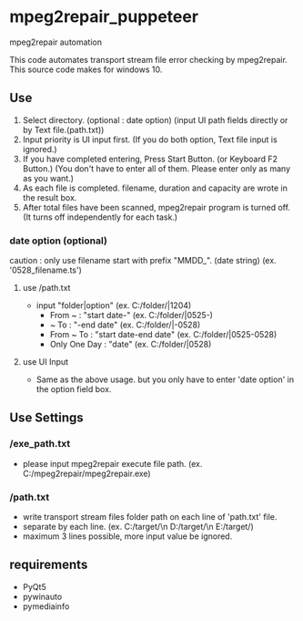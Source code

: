 # mpeg2repair_puppeteer
mpeg2repair automation

This code automates transport stream file error checking by mpeg2repair.
This source code makes for windows 10.

## Use
 1. Select directory. (optional : date option) (input UI path fields directly or by Text file.(path.txt))
 2. Input priority is UI input first. (If you do both option, Text file input is ignored.)
 3. If you have completed entering, Press Start Button. (or Keyboard F2 Button.) (You don't have to enter all of them. Please enter only as many as you want.)
 4. As each file is completed. filename, duration and capacity are wrote in the result box.
 5. After total files have been scanned, mpeg2repair program is turned off. (It turns off independently for each task.)

### date option (optional)
caution : only use filename start with prefix "MMDD_". (date string)
(ex. '0528_filename.ts')

1. use /path.txt
   * input "folder|option" (ex. C:/folder/|1204)
     * From ~ : "start date-" (ex. C:/folder/|0525-)
     * ~ To : "-end date" (ex. C:/folder/|-0528)
     * From ~ To : "start date-end date" (ex. C:/folder/|0525-0528)
     * Only One Day : "date" (ex. C:/folder/|0528)

2. use UI Input
   * Same as the above usage. but you only have to enter 'date option' in the option field box.

## Use Settings
### /exe_path.txt
 * please input mpeg2repair execute file path. (ex. C:/mpeg2repair/mpeg2repair.exe)

### /path.txt
* write transport stream files folder path on each line of 'path.txt' file.
* separate by each line. 
  (ex.
  C:/target/\n
  D:/target/\n
  E:/target/)
* maximum 3 lines possible, more input value be ignored.

## requirements
* PyQt5
* pywinauto
* pymediainfo
